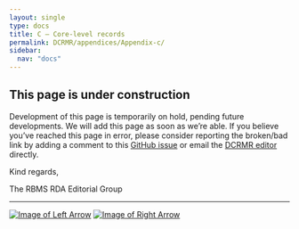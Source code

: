 ```yaml
---
layout: single
type: docs
title: C — Core-level records
permalink: DCRMR/appendices/Appendix-c/
sidebar:
  nav: "docs"
---
```


## This page is under construction

Development of this page is temporarily on hold, pending future developments. We will add this page as soon as we’re able. If you believe you’ve reached this page in error, please consider reporting the broken/bad link by adding a comment to this [GitHub issue](https://github.com/rbms-bsc/DCRMR/issues/26) or email the [DCRMR editor](mailto:dcrm.rda@gmail.com) directly.

Kind regards,

The RBMS RDA Editorial Group

---

[![Image of Left Arrow](https://rbms-bsc.github.io/DCRMR/assets/pictures/navigation/Arrow_Left.png "B — Collection-level records")](/DCRMR/appendices/Appendix-b/) [![Image of Right Arrow](https://rbms-bsc.github.io/DCRMR/assets/pictures/navigation/Arrow_Right.png "D — Minimal-level records")](/DCRMR/appendices/Appendix-d/)